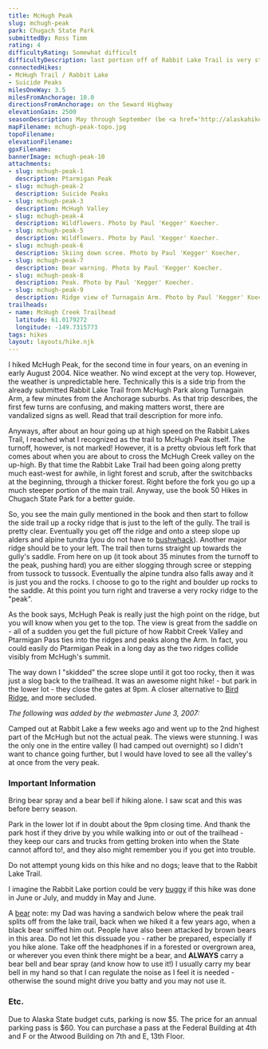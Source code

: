 ```yaml
---
title: McHugh Peak
slug: mchugh-peak
park: Chugach State Park
submittedBy: Ross Timm
rating: 4
difficultyRating: Somewhat difficult
difficultyDescription: last portion off of Rabbit Lake Trail is very steep, loose scree, isolated;  bear risk (bears are actually a risk throughout the McHugh Creek area). Final portion to the "peak" is bouldering and  rock
connectedHikes:
- McHugh Trail / Rabbit Lake
- Suicide Peaks
milesOneWay: 3.5
milesFromAnchorage: 10.0
directionsFromAnchorage: on the Seward Highway
elevationGain: 2500
seasonDescription: May through September (be <a href='http://alaskahikesearch.com/education/#avalanche'>avalanche aware</a> if still heavy snow)
mapFilename: mchugh-peak-topo.jpg
topoFilename: 
elevationFilename: 
gpxFilename: 
bannerImage: mchugh-peak-10
attachments:
- slug: mchugh-peak-1
  description: Ptarmigan Peak
- slug: mchugh-peak-2
  description: Suicide Peaks
- slug: mchugh-peak-3
  description: McHugh Valley
- slug: mchugh-peak-4
  description: Wildflowers. Photo by Paul 'Kegger' Koecher.
- slug: mchugh-peak-5
  description: Wildflowers. Photo by Paul 'Kegger' Koecher.
- slug: mchugh-peak-6
  description: Skiing down scree. Photo by Paul 'Kegger' Koecher.
- slug: mchugh-peak-7
  description: Bear warning. Photo by Paul 'Kegger' Koecher.
- slug: mchugh-peak-8
  description: Peak. Photo by Paul 'Kegger' Koecher.
- slug: mchugh-peak-9
  description: Ridge view of Turnagain Arm. Photo by Paul 'Kegger' Koecher.
trailheads:
- name: McHugh Creek Trailhead
  latitude: 61.0179272
  longitude: -149.7315773
tags: hikes
layout: layouts/hike.njk
---
```

I hiked McHugh Peak, for the second time in four years, on an evening in early August 2004. Nice weather. No wind except at the very top. However, the weather is unpredictable here. Technically this is a side trip from the already submitted Rabbit Lake Trail from McHugh Park along Turnagain Arm, a few minutes from the Anchorage suburbs. As that trip describes, the first few turns are confusing, and making matters worst, there are vandalized signs as well. Read that trail description for more info.

Anyways, after about an hour going up at high speed on the Rabbit Lakes Trail, I reached what I recognized as the trail to McHugh Peak itself. The turnoff, however, is not marked! However, it is a pretty obvious left fork that comes about when you are about to cross the McHugh Creek valley on the up-high. By that time the Rabbit Lake Trail had been going along pretty much east-west for awhile, in light forest and scrub, after the switchbacks at the beginning, through a thicker forest. Right before the fork you go up a much steeper portion of the main trail. Anyway, use the book 50 Hikes in Chugach State Park for a better guide.

So, you see the main gully mentioned in the book and then start to follow the side trail up a rocky ridge that is just to the left of the gully. The trail is pretty clear. Eventually you get off the ridge and onto a steep slope up alders and alpine tundra (you do not have to [bushwhack](http://alaskahikesearch.com/education/#bushwhacking)). Another major ridge should be to your left. The trail then turns straight up towards the gully's saddle. From here on up (it took about 35 minutes from the turnoff to the peak, pushing hard) you are either slogging through scree or stepping from tussock to tussock. Eventually the alpine tundra also falls away and it is just you and the rocks. I choose to go to the right and boulder up rocks to the saddle. At this point you turn right and traverse a very rocky ridge to the "peak".

As the book says, McHugh Peak is really just the high point on the ridge, but you will know when you get to the top. The view is great from the saddle on - all of a sudden you get the full picture of how Rabbit Creek Valley and Ptarmigan Pass ties into the ridges and peaks along the Arm. In fact, you could easily do Ptarmigan Peak in a long day as the two ridges collide visibly from McHugh's summit.

The way down I "skidded" the scree slope until it got too rocky, then it was just a slog back to the trailhead. It was an awesome night hike! - but park in the lower lot - they close the gates at 9pm. A closer alternative to [Bird Ridge](http://alaskahikesearch.com/hikes/bird-ridge/ "Bird Ridge"), and more secluded.

*The following was added by the webmaster June 3, 2007:*

Camped out at Rabbit Lake a few weeks ago and went up to the 2nd highest part of the McHugh but not the actual peak. The views were stunning. I was the only one in the entire valley (I had camped out overnight) so I didn't want to chance going further, but I would have loved to see all the valley's at once from the very peak.

### Important Information

Bring bear spray and a bear bell if hiking alone. I saw scat and this was before berry season. 

Park in the lower lot if in doubt about the 9pm closing time. And thank the park host if they drive by you while walking into or out of the trailhead - they keep our cars and trucks from getting broken into when the State cannot afford to!, and they also might remember you if you get into trouble.

Do not attempt young kids on this hike and no dogs; leave that to the Rabbit Lake Trail.

I imagine the Rabbit Lake portion could be very [buggy](http://alaskahikesearch.com/education/#insects) if this hike was done in June or July, and muddy in May and June.

A [bear](http://alaskahikesearch.com/education/#bears) note: my Dad was having a sandwich below where the peak trail splits off from the lake trail, back when we hiked it a few years ago, when a black bear sniffed him out. People have also been attacked by brown bears in this area. Do not let this dissuade you - rather be prepared, especially if you hike alone. Take off the headphones if in a forested or overgrown area, or wherever you even think there might be a bear, and **ALWAYS** carry a bear bell and bear spray (and know how to use it!) I usually carry my bear bell in my hand so that I can regulate the noise as I feel it is needed - otherwise the sound might drive you batty and you may not use it.

### Etc.

Due to Alaska State budget cuts, parking is now $5. The price for an annual parking pass is $60. You can purchase a pass at the Federal Building at 4th and F or the Atwood Building on 7th and E, 13th Floor. 